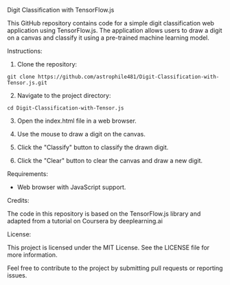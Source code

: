   Digit Classification with TensorFlow.js

  This GitHub repository contains code for a simple digit classification web application using TensorFlow.js. The application allows users to draw a digit on a canvas and classify it using a pre-trained machine learning model.

  Instructions:

  1. Clone the repository:

    git clone https://github.com/astrophile481/Digit-Classification-with-Tensor.js.git

  2. Navigate to the project directory:

    cd Digit-Classification-with-Tensor.js

  3. Open the index.html file in a web browser.

  4. Use the mouse to draw a digit on the canvas.

  5. Click the "Classify" button to classify the drawn digit.

  6. Click the "Clear" button to clear the canvas and draw a new digit.

  Requirements:

  - Web browser with JavaScript support.

  Credits:

  The code in this repository is based on the TensorFlow.js library and adapted from a tutorial on Coursera by deeplearning.ai

  License:

  This project is licensed under the MIT License. See the LICENSE file for more information.

  Feel free to contribute to the project by submitting pull requests or reporting issues.
